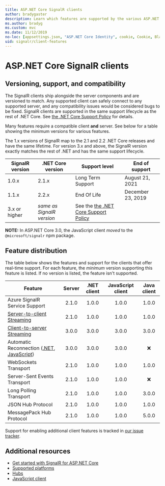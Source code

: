 ```yaml
---
title: ASP.NET Core SignalR clients
author: bradygaster
description: Learn which features are supported by the various ASP.NET Core SignalR clients.
ms.author: bradyg
ms.custom: mvc
ms.date: 11/12/2019
no-loc: [appsettings.json, "ASP.NET Core Identity", cookie, Cookie, Blazor, "Blazor Server", "Blazor WebAssembly", "Identity", "Let's Encrypt", Razor, SignalR]
uid: signalr/client-features
---
```

# ASP.NET Core SignalR clients

## Versioning, support, and compatibility

The SignalR clients ship alongside the server components and are versioned to match. Any supported client can safely connect to any supported server, and any compatibility issues would be considered bugs to be fixed. SignalR clients are supported in the same support lifecycle as the rest of .NET Core. See [the .NET Core Support Policy](https://dotnet.microsoft.com/platform/support/policy/dotnet-core) for details.

Many features require a compatible client **and** server. See below for a table showing the minimum versions for various features.

The 1.x versions of SignalR map to the 2.1 and 2.2 .NET Core releases and have the same lifetime. For version 3.x and above, the SignalR version exactly matches the rest of .NET and has the same support lifecycle.

| SignalR version | .NET Core version | Support level | End of support |
| - | - | - | - |
| 1.0.x | 2.1.x | Long Term Support | August 21, 2021 |
| 1.1.x | 2.2.x | End Of Life | December 23, 2019 |
| 3.x or higher | *same as SignalR version* | See the [the .NET Core Support Policy](https://dotnet.microsoft.com/platform/support/policy/dotnet-core) |

**NOTE:** In ASP.NET Core 3.0, the JavaScript client *moved* to the `@microsoft/signalr` npm package.

## Feature distribution

The table below shows the features and support for the clients that offer real-time support. For each feature, the *minimum* version supporting this feature is listed. If no version is listed, the feature isn't supported.

| Feature | Server | .NET client | JavaScript client | Java client |
| ---- | :-: | :-: | :-: | :-: |
| Azure SignalR Service Support |2.1.0|1.0.0|1.0.0|1.0.0|
| [Server-to-client Streaming](xref:signalr/streaming)          |2.1.0|1.0.0|1.0.0|1.0.0|
| [Client-to-server Streaming](xref:signalr/streaming)          |3.0.0|3.0.0|3.0.0|3.0.0|
| Automatic Reconnection ([.NET](./dotnet-client.md?tabs=visual-studio&view=aspnetcore-3.0#handle-lost-connection), [JavaScript](./javascript-client.md?view=aspnetcore-3.0#reconnect-clients))          |3.0.0|3.0.0|3.0.0|❌|
| WebSockets Transport |2.1.0|1.0.0|1.0.0|1.0.0|
| Server-Sent Events Transport |2.1.0|1.0.0|1.0.0|❌|
| Long Polling Transport |2.1.0|1.0.0|1.0.0|3.0.0|
| JSON Hub Protocol |2.1.0|1.0.0|1.0.0|1.0.0|
| MessagePack Hub Protocol |2.1.0|1.0.0|1.0.0|5.0.0|

Support for enabling additional client features is tracked in [our issue tracker](https://github.com/dotnet/AspNetCore/issues).

## Additional resources

* [Get started with SignalR for ASP.NET Core](xref:tutorials/signalr)
* [Supported platforms](xref:signalr/supported-platforms)
* [Hubs](xref:signalr/hubs)
* [JavaScript client](xref:signalr/javascript-client)